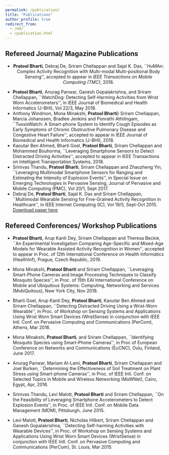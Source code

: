 ```yaml
---
permalink: /publication/
title: "Publications"
author_profile: true
redirect_from: 
  - /md/
  - /publication.html
---
```


## Refereed Journal/ Magazine Publications

* <p align="center"> <b>Pratool Bharti</b>, Debraj De, Sriram Chellappan and Sajal K. Das, ``HuMAn: Complex Activity Recognition with Multi-modal Multi-positional Body Sensing'', accepted to appear in <i>IEEE Transactions on Mobile Computing (TMC)</i>, 2018. <p align="center">
*  **Pratool Bharti**, Anurag Panwar, Ganesh Gopalakrishna, and Sriram Chellappan, ``WatchDog: Detecting Self-Harming Activities from Wrist Worn Accelerometers'', in IEEE Journal of Biomedical and Health Informatics (J-BHI), Vol 22/3, May 2018.
* Anthony Windmon, Mona Minakshi, **Pratool Bharti**} Sriram Chellappan, Marcia Johanssen, Bradlee Jenkins and Ponrathi Athilingam, ``TussisWatch: A Smart-phone System to Identify Cough Episodes as Early Symptoms of Chronic Obstructive Pulmonary Disease and Congestive Heart Failure'', accepted to appear in IEEE Journal of Biomedical and Health Informatics (J-BHI), 2018.
* Kaoutar Ben Ahmed, Bharti Goel, **Pratool Bharti**, Sriram Chellappan and Mohammed Bouhorma, ``Leveraging Smartphone Sensors to Detect Distracted Driving Activities'', accepted to appear in IEEE Transactions on Intelligent Transportation Systems, 2018.
* Srinivas Thandu, **Pratool Bharti**, Sriram Chellappan and Zhaozheng Yin, ``Leveraging Multimodal
Smartphone Sensors for Ranging and Estimating the Intensity of Explosion Events'', in Special
Issue on Emerging Technologies in Pervasive Sensing, Journal of Pervasive and Mobile Computing
(PMC), Vol 20/1, Sept 2017.
* Debraj De, **Pratool Bharti**, Sajal K. Das and Sriram Chellappan, ``Multimodal Wearable Sensing for Fine-Grained Activity Recognition in Healthcare'', in IEEE Internet Computing (IC), Vol 19/5, Sept-Oct 2015. <a href="https://scholar.google.com/scholar?hl=en&as_sdt=0%2C10&q=pratool+bharti&oq=prat"> Download paper here</a>

## Refereed Conferences/ Workshop Publications

* **Pratool Bharti**, Arup Kanti Dey, Sriram Chellappan and  Theresa Beckie, ``An Experimental Investigation Comparing Age-Specific and Mixed-Age Models for Wearable Assisted Activity Recognition in Women'', accepted to appear in Proc. of 12th International Conference
on Health Informatics (HealthInf), Prague, Czech Republic, 2019.

* Mona Minakshi, **Pratool Bharti** and Sriram Chellappan, ``Leveraging Smart-Phone Cameras and Image Processing Techniques to Classify Mosquito Species'', in Proc. of 15th EAI International Conference on Mobile and Ubiquitous Systems: Computing, Networking and Services (MobiQuitous), New York City, Nov 2018.

* Bharti Goel, Arup Kanti Dey, **Pratool Bharti**, Kaoutar Ben Ahmed and Sriram Chellappan,
``Detecting Distracted Driving Using a Wrist-Worn Wearable'', in Proc. of Workshop on Sensing
Systems and Applications Using Wrist Worn Smart Devices (WristSense) in conjunction with IEEE
Intl. Conf. on Pervasive Computing and Communications (PerCom), Athens, Mar 2018.

* Mona Minakshi, **Pratool Bharti**, and Sriram Chellappan, ``Identifying Mosquito Species using Smart-Phone Cameras'', in Proc of European Conference on Networks and Communications (EuCNC), Oulu, Finland, June 2017.

* Anurag Panwar, Mariam Al-Lami,  **Pratool Bharti**, Sriram Chellappan and Joel Burken, ``Determining the Effectiveness of Soil Treatment on Plant Stress using Smart-phone Cameras'', in Proc. of IEEE Intl. Conf. on Selected Topics in Mobile and Wireless Networking (MoWNet), Cairo, Egypt, Apr, 2016.

* Srinivas Thandu, Levi Malott,  **Pratool Bharti** and Sriram Chellappan, ``On the Feasibility of Leveraging Smartphone Accelerometers to Detect Explosion Events'', in Proc. of IEEE Intl. Conf. on Mobile Data Management (MDM), Pittsburgh, June 2015.

* Levi Malott, **Pratool Bharti**, Nicholas Hilbert, Sriram Chellappan and Ganesh Gopalakrishna, ``Detecting Self-harming Activities with Wearable Devices'', in Proc. of Workshop on Sensing Systems and Applications Using Wrist Worn Smart Devices (WristSense) in conjunction with IEEE Intl. Conf. on Pervasive Computing and Communications (PerCom), St. Louis, Mar 2015.
</p>
